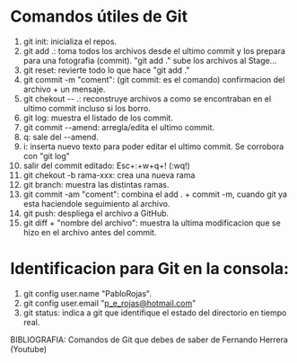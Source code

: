 
# Comandos útiles de Git

1. git init: inicializa el repos.
2. git add .: toma todos los archivos desde el ultimo commit y los prepara para una fotografia (commit). "git add ." sube los archivos al Stage...
3. git reset: revierte todo lo que hace "git add ."
4. git commit -m "coment": (git commit: es el comando) confirmacion del archivo + un mensaje.
5. git chekout -- .: reconstruye archivos a como se encontraban en el ultimo commit incluso si los borro.
6. git log: muestra el listado de los commit.
7. git commit --amend: arregla/edita el ultimo commit.
8.  q: sale del --amend.
9.  i: inserta nuevo texto para poder editar el ultimo commit. Se corrobora con "git log"
10. salir del commit editado: Esc+:+w+q+! (:wq!)
11. git chekout -b rama-xxx: crea una nueva rama
12. git branch: muestra las distintas ramas.
13. git commit -am "coment": combina el add . + commit -m, cuando git ya esta haciendole seguimiento al archivo.
14. git push: despliega el archivo a GitHub. 
15. git diff + "nombre del archivo": muestra la ultima modificacion que se hizo en el archivo antes del commit.

# Identificacion para Git en la consola:

1. git config user.name "PabloRojas".
2. git config user.email "p_e_rojas@hotmail.com"
2. git status: indica a git que identifique el estado del directorio en tiempo real.

BIBLIOGRAFIA: Comandos de Git que debes de saber de Fernando Herrera (Youtube)